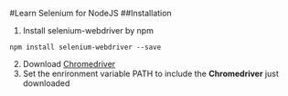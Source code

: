 #Learn Selenium for NodeJS
##Installation
 1. Install selenium-webdriver by npm
```
npm install selenium-webdriver --save
```
 2. Download [Chromedriver](http://chromedriver.storage.googleapis.com/index.html)
 3. Set the enrironment variable PATH to include the **Chromedriver** just downloaded

